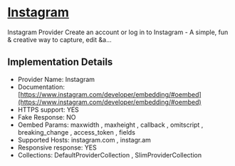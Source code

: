 # [Instagram](https://instagram.com)

Instagram Provider
Create an account or log in to Instagram - A simple, fun
&amp; creative way to capture, edit &a...

## Implementation Details

- Provider
Name: Instagram
- Documentation: [https://www.instagram.com/developer/embedding/#oembed](https://www.instagram.com/developer/embedding/#oembed)
- HTTPS support: YES
- Fake Response: NO
- Oembed Params: maxwidth , maxheight , callback , omitscript , breaking_change , access_token , fields
- Supported Hosts: instagram.com , instagr.am
- Responsive response: YES
- Collections: DefaultProviderCollection , SlimProviderCollection


